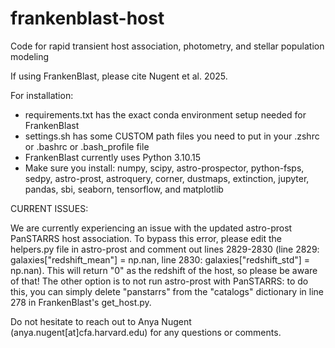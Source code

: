 # frankenblast-host
Code for rapid transient host association, photometry, and stellar population modeling

If using FrankenBlast, please cite Nugent et al. 2025.

For installation: 
  - requirements.txt has the exact conda environment setup needed for FrankenBlast
  - settings.sh has some CUSTOM path files you need to put in your .zshrc or .bashrc or .bash_profile file
  - FrankenBlast currently uses Python 3.10.15
  - Make sure you install: numpy, scipy, astro-prospector, python-fsps, sedpy, astro-prost, astroquery, corner, dustmaps, extinction, jupyter, pandas, sbi, seaborn, tensorflow, and matplotlib

CURRENT ISSUES:

We are currently experiencing an issue with the updated astro-prost PanSTARRS host association. To bypass this error, please edit the helpers.py file in astro-prost and comment out lines 2829-2830 (line 2829: galaxies["redshift_mean"] = np.nan, line 2830: galaxies["redshift_std"] = np.nan). This will return "0" as the redshift of the host, so please be aware of that! The other option is to not run astro-prost with PanSTARRS: to do this, you can simply delete "panstarrs" from the "catalogs" dictionary in line 278 in FrankenBlast's get_host.py.

Do not hesitate to reach out to Anya Nugent (anya.nugent[at]cfa.harvard.edu) for any questions or comments.
